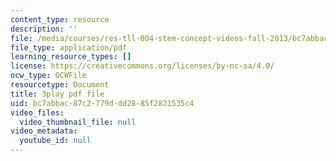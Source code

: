 ```yaml
---
content_type: resource
description: ''
file: /media/courses/res-tll-004-stem-concept-videos-fall-2013/bc7abbac87c2779ddd2885f2821535c4_6HtVKlFNb2A.pdf
file_type: application/pdf
learning_resource_types: []
license: https://creativecommons.org/licenses/by-nc-sa/4.0/
ocw_type: OCWFile
resourcetype: Document
title: 3play pdf file
uid: bc7abbac-87c2-779d-dd28-85f2821535c4
video_files:
  video_thumbnail_file: null
video_metadata:
  youtube_id: null
---
```

